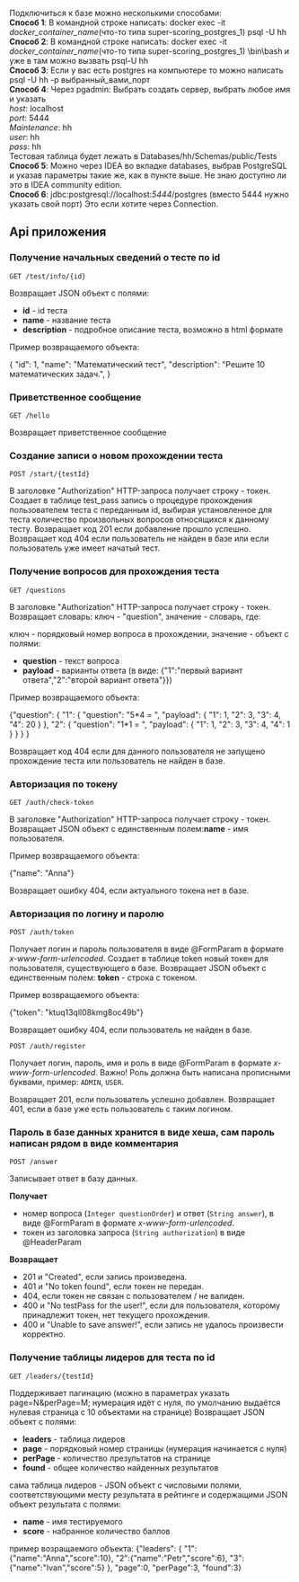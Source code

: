 Подключиться к базе можно несколькими способами:\
**Способ 1**: В командной строке написать: docker exec -it *docker_container_name*(что-то типа super-scoring_postgres_1)
psql -U hh\
**Способ 2**: В командной строке написать: docker exec -it *docker_container_name*(что-то типа super-scoring_postgres_1)
\bin\bash и уже в там можно вызвать psql-U hh\
**Способ 3**: Если у вас есть postgres на компьютере то можно написать psql -U hh -p выбранный_вами_порт\
**Способ 4**: Через pgadmin: Выбрать создать сервер, выбрать любое имя и указать\
*host*: localhost\
*port*: 5444\
*Maintenance*: hh\
*user*: hh\
*pass*: hh\
Тестовая таблица будет лежать в Databases/hh/Schemas/public/Tests\
**Способ 5**: Можно через IDEA во вкладке databases, выбрав PostgreSQL и указав параметры такие же, как в пункте выше.
Не знаю доступно ли это в IDEA community edition.\
**Способ 6**: jdbc:postgresql://localhost:*5444*/postgres (вместо 5444 нужно указать свой порт) Это если хотите через
Connection.

## Api приложения


### Получение начальных сведений о тесте по id

`GET /test/info/{id}`

Возвращает JSON объект с полями:

* **id** - id теста
* **name** - название теста
* **description** - подробное описание теста, возможно в html формате

Пример возвращаемого объекта:

{
    "id": 1,
    "name": "Математический тест",
    "description": "Решите 10 математических задач.",
}

### Приветственное сообщение

`GET /hello`

Возвращает приветственное сообщение


### Создание записи о новом прохождении теста

`POST /start/{testId}`

В заголовке "Authorization" HTTP-запроса получает строку - токен.
Создает в таблице test_pass запись о процедуре прохождения пользователем теста с переданным id,
выбирая установленное для теста количество произвольных вопросов относящихся к данному тесту.
Возвращает код 201 если добавление прошло успешно.
Возвращает код 404 если пользователь не найден в базе или если пользователь уже имеет начатый тест.


### Получение вопросов для прохождения теста 

`GET /questions`

В заголовке "Authorization" HTTP-запроса получает строку - токен.
Возвращает словарь: ключ - "question", значение - словарь, где:

ключ - порядковый номер вопроса в прохождении,
значение - объект с полями:
* **question** - текст вопроса
* **payload** - варианты ответа (в виде: {"1":"первый вариант ответа","2":"второй вариант ответа"}})

Пример возвращаемого объекта:

{"question": { "1": { "question": "5\*4 = ", "payload": { "1": 1, "2": 3, "3": 4, "4": 20 } }, "2": { "question": "1\*1 = ", "payload": { "1": 1, "2": 3, "3": 4, "4": 1 } } } }

Возвращает код 404 если для данного пользователя не запущено прохождение теста или пользователь не найден в базе.



### Авторизация по токену

`GET /auth/check-token`

В заголовке "Authorization" HTTP-запроса получает строку - токен.
Возвращает JSON объект с единственным полем:**name** - имя пользователя.

Пример возвращаемого объекта:

{"name": "Anna"}

Возвращает ошибку 404, если актуального токена нет в базе.

### Авторизация по логину и паролю

`POST /auth/token`

Получает логин и пароль пользователя в виде @FormParam в формате *x-www-form-urlencoded*.
Создает в таблице token новый токен для пользователя, существующего в базе.
Возвращает JSON объект с единственным полем: **token** - строка с токеном.

Пример возвращаемого объекта:

{"token": "ktuq13qll08kmg8oc49b"}

Возвращает ошибку 404, если пользователь не найден в базе.

`POST /auth/register`

Получает логин, пароль, имя и роль в виде @FormParam в формате *x-www-form-urlencoded*.
Важно! Роль должна быть написана прописными буквами, пример: `ADMIN`, `USER`.

Возвращает 201, если пользователь успешно добавлен.
Возвращает 401, если в базе уже есть пользователь с таким логином.


### Пароль в базе данных хранится в виде хеша, сам пароль написан рядом в виде комментария


`POST /answer`

Записывает ответ в базу данных.

**Получает**
- номер вопроса (`Integer questionOrder`) и ответ (`String answer`), в виде @FormParam в формате *x-www-form-urlencoded*.
- токен из заголовка запроса (`String authorization`) в виде @HeaderParam

**Возвращает**
- 201 и "Created", если запись произведена.
- 401 и "No token found", если токен не передан.
- 404, если токен не связан с пользователем / не валиден.
- 400 и "No testPass for the user!", если для пользователя, которому принадлежит токен, нет текущего прохождения.
- 400 и "Unable to save answer!", если запись не удалось произвести корректно.


### Получение таблицы лидеров для теста по id

`GET /leaders/{testId}`

Поддерживает пагинацию (можно в параметрах указать page=N&perPage=M;
нумерация идёт с нуля, по умолчанию выдаётся нулевая страница с 10 объектами на странице)
Возвращает JSON объект с полями:

* **leaders** - таблица лидеров
* **page** - порядковый номер страницы (нумерация начинается с нуля)
* **perPage** - количество лрезультатов на странице
* **found** - общее количество найденных результатов

сама таблица лидеров -  JSON объект с числовыми полями,
соответствующими месту результата в рейтинге и содержащими JSON объект результата с полями:

* **name** - имя тестируемого
* **score** - набранное количество баллов

пример возращаемого объекта:
{"leaders":
        {
        "1":{"name":"Anna","score":10},
        "2":{"name":"Petr","score":6},
        "3":{"name":"Ivan","score":5}
        },
"page":0,
"perPage":3,
"found":3}

